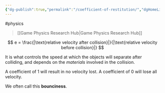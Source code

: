 ```yaml
---
{"dg-publish":true,"permalink":"/coefficient-of-restitution/","dgHomeLink":true,"dgPassFrontmatter":false}
---
```


#physics 
> [[Game Physics Research Hub|Game Physics Research Hub]]

$$
e = \frac{|\text{relative velocity after collision}|}{|\text{relative velocity before collision}|}
$$

It is what controls the speed at which the objects will separate after colliding, and depends on the *materials* involved in the collision. 

A coefficient of $1$ will result in no velocity lost. A coefficient of $0$ will lose all velocity.

We often call this **bounciness**.